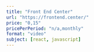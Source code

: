 ```yaml
---
title: "Front End Center"
url: "https://frontend.center/"
price: "0,15"
pricePerPeriod: "n/a,monthly"
format: "video"
subject: [react, javascript]
---
```

